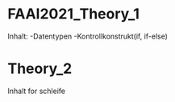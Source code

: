 # FAAI2021_Theory_1
  Inhalt:
  -Datentypen
  -Kontrollkonstrukt(if, if-else)


# Theory_2
Inhalt for schleife
